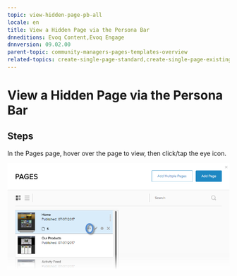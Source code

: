 ```yaml
---
topic: view-hidden-page-pb-all
locale: en
title: View a Hidden Page via the Persona Bar
dnneditions: Evoq Content,Evoq Engage
dnnversion: 09.02.00
parent-topic: community-managers-pages-templates-overview
related-topics: create-single-page-standard,create-single-page-existing,create-single-page-url,create-single-page-file,create-multiple-pages-pb-all,configure-page-standard,configure-page-existing,configure-page-url,configure-page-file,copy-page-pb-all,edit-page-pb-all,delete-page-pb-all,restore-deleted-pages,purge-deleted-pages,copy-permissions-to-child-pages-pb-all
---
```


# View a Hidden Page via the Persona Bar

## Steps

In the Pages page, hover over the page to view, then click/tap the eye icon.

  

![Pages > View](/images/scr-pb-Pages-View-E91.png)